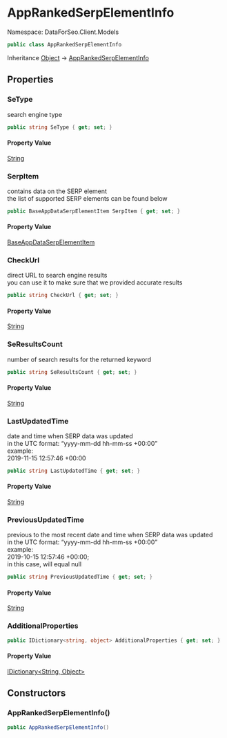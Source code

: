 # AppRankedSerpElementInfo

Namespace: DataForSeo.Client.Models

```csharp
public class AppRankedSerpElementInfo
```

Inheritance [Object](https://docs.microsoft.com/en-us/dotnet/api/system.object) → [AppRankedSerpElementInfo](./dataforseo.client.models.apprankedserpelementinfo.md)

## Properties

### **SeType**

search engine type

```csharp
public string SeType { get; set; }
```

#### Property Value

[String](https://docs.microsoft.com/en-us/dotnet/api/system.string)<br>

### **SerpItem**

contains data on the SERP element
 <br>the list of supported SERP elements can be found below

```csharp
public BaseAppDataSerpElementItem SerpItem { get; set; }
```

#### Property Value

[BaseAppDataSerpElementItem](./dataforseo.client.models.baseappdataserpelementitem.md)<br>

### **CheckUrl**

direct URL to search engine results
 <br>you can use it to make sure that we provided accurate results

```csharp
public string CheckUrl { get; set; }
```

#### Property Value

[String](https://docs.microsoft.com/en-us/dotnet/api/system.string)<br>

### **SeResultsCount**

number of search results for the returned keyword

```csharp
public string SeResultsCount { get; set; }
```

#### Property Value

[String](https://docs.microsoft.com/en-us/dotnet/api/system.string)<br>

### **LastUpdatedTime**

date and time when SERP data was updated
 <br>in the UTC format: “yyyy-mm-dd hh-mm-ss +00:00”
 <br>example:
 <br>2019-11-15 12:57:46 +00:00

```csharp
public string LastUpdatedTime { get; set; }
```

#### Property Value

[String](https://docs.microsoft.com/en-us/dotnet/api/system.string)<br>

### **PreviousUpdatedTime**

previous to the most recent date and time when SERP data was updated
 <br>in the UTC format: “yyyy-mm-dd hh-mm-ss +00:00”
 <br>example:
 <br>2019-10-15 12:57:46 +00:00;
 <br>in this case, will equal null

```csharp
public string PreviousUpdatedTime { get; set; }
```

#### Property Value

[String](https://docs.microsoft.com/en-us/dotnet/api/system.string)<br>

### **AdditionalProperties**

```csharp
public IDictionary<string, object> AdditionalProperties { get; set; }
```

#### Property Value

[IDictionary&lt;String, Object&gt;](https://docs.microsoft.com/en-us/dotnet/api/system.collections.generic.idictionary-2)<br>

## Constructors

### **AppRankedSerpElementInfo()**

```csharp
public AppRankedSerpElementInfo()
```
